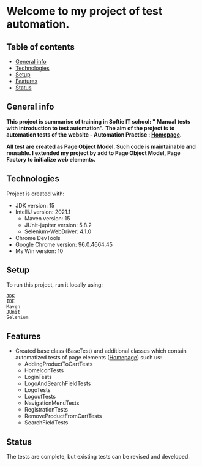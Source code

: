 # Welcome to my project of test automation.


##  Table of contents
* [General info](#general-info)
* [Technologies](#technologies)
* [Setup](#setup)
* [Features](#features)
* [Status](#status)

## General info



 **This project is summarise of training in Softie IT school: " Manual tests with introduction to test automation".**
 **The aim of the project is to automation tests of the website - Automation Practise :  [Homepage](http://automationpractice.com/).**

 **All test are created as Page Object Model. Such code is maintainable and reusable. I extended my project by add to Page Object Model, Page Factory to initialize web elements.**



## Technologies
Project is created with:
* JDK version: 15
* IntelliJ version: 2021.1
    * Maven version: 15
    * JUnit-jupiter version: 5.8.2
    * Selenium-WebDriver: 4.1.0
* Chrome DevTools
* Google Chrome version: 96.0.4664.45
* Ms Win version: 10



## Setup
To run this project, run it locally using:

```
JDK 
IDE
Maven
JUnit
Selenium
```
## Features

* Created base class (BaseTest) and additional classes which contain automatized tests of page elements ([Homepage](http://automationpractice.com/))  such us:
    * AddingProductToCartTests
    * HomeIconTests
    * LoginTests
    * LogoAndSearchFieldTests
    * LogoTests
    * LogoutTests
    * NavigationMenuTests
    * RegistrationTests
    * RemoveProductFromCartTests
    * SearchFieldTests
    


## Status

The tests are complete, but existing tests can be revised and developed.


